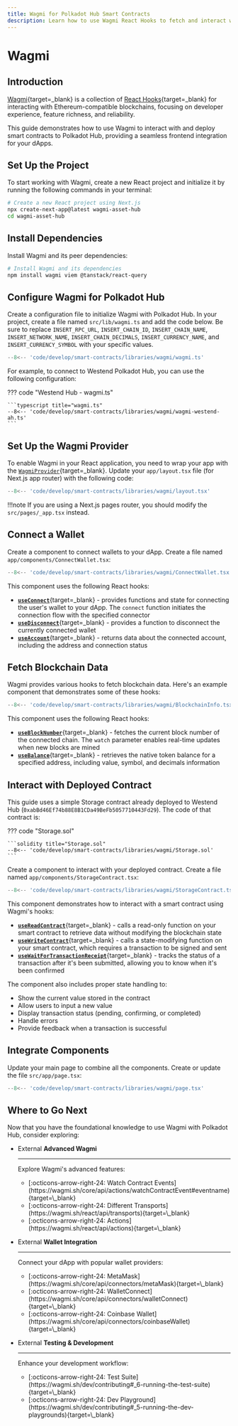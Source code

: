 ```yaml
---
title: Wagmi for Polkadot Hub Smart Contracts
description: Learn how to use Wagmi React Hooks to fetch and interact with smart contracts on Polkadot Hub for seamless dApp integration.
---
```


# Wagmi

## Introduction

[Wagmi](https://wagmi.sh/){target=\_blank} is a collection of [React Hooks](https://wagmi.sh/react/api/hooks){target=\_blank} for interacting with Ethereum-compatible blockchains, focusing on developer experience, feature richness, and reliability.

This guide demonstrates how to use Wagmi to interact with and deploy smart contracts to Polkadot Hub, providing a seamless frontend integration for your dApps.

## Set Up the Project

To start working with Wagmi, create a new React project and initialize it by running the following commands in your terminal:

```bash
# Create a new React project using Next.js
npx create-next-app@latest wagmi-asset-hub
cd wagmi-asset-hub
```

## Install Dependencies

Install Wagmi and its peer dependencies:

```bash
# Install Wagmi and its dependencies
npm install wagmi viem @tanstack/react-query
```

## Configure Wagmi for Polkadot Hub

Create a configuration file to initialize Wagmi with Polkadot Hub. In your project, create a file named `src/lib/wagmi.ts` and add the code below. Be sure to replace `INSERT_RPC_URL`, `INSERT_CHAIN_ID`, `INSERT_CHAIN_NAME`, `INSERT_NETWORK_NAME`, `INSERT_CHAIN_DECIMALS`, `INSERT_CURRENCY_NAME`, and `INSERT_CURRENCY_SYMBOL` with your specific values.

```typescript
--8<-- 'code/develop/smart-contracts/libraries/wagmi/wagmi.ts'
```
For example, to connect to Westend Polkadot Hub, you can use the following configuration:

??? code "Westend Hub - wagmi.ts"

    ```typescript title="wagmi.ts"
    --8<-- 'code/develop/smart-contracts/libraries/wagmi/wagmi-westend-ah.ts'
    ```

## Set Up the Wagmi Provider

To enable Wagmi in your React application, you need to wrap your app with the [`WagmiProvider`](https://wagmi.sh/react/api/WagmiProvider#wagmiprovider){target=\_blank}. Update your `app/layout.tsx` file (for Next.js app router) with the following code:

```typescript
--8<-- 'code/develop/smart-contracts/libraries/wagmi/layout.tsx'
```

!!!note
    If you are using a Next.js pages router, you should modify the `src/pages/_app.tsx` instead.

## Connect a Wallet

Create a component to connect wallets to your dApp. Create a file named `app/components/ConnectWallet.tsx`:

```typescript
--8<-- 'code/develop/smart-contracts/libraries/wagmi/ConnectWallet.tsx'
```

This component uses the following React hooks:

- [**`useConnect`**](https://wagmi.sh/react/api/hooks/useConnect#useconnect){target=\_blank} - provides functions and state for connecting the user's wallet to your dApp. The `connect` function initiates the connection flow with the specified connector
- [**`useDisconnect`**](https://wagmi.sh/react/api/hooks/useDisconnect#usedisconnect){target=\_blank} - provides a function to disconnect the currently connected wallet
- [**`useAccount`**](https://wagmi.sh/react/api/hooks/useAccount#useaccount){target=\_blank} - returns data about the connected account, including the address and connection status

## Fetch Blockchain Data

Wagmi provides various hooks to fetch blockchain data. Here's an example component that demonstrates some of these hooks:

```typescript
--8<-- 'code/develop/smart-contracts/libraries/wagmi/BlockchainInfo.tsx'
```

This component uses the following React hooks:

- [**`useBlockNumber`**](https://wagmi.sh/react/api/hooks/useBlockNumber#useBlockNumber){target=\_blank} - fetches the current block number of the connected chain. The `watch` parameter enables real-time updates when new blocks are mined
- [**`useBalance`**](https://wagmi.sh/react/api/hooks/useBalance#useBalance){target=\_blank} - retrieves the native token balance for a specified address, including value, symbol, and decimals information

## Interact with Deployed Contract

This guide uses a simple Storage contract already deployed to Westend Hub (`0xabBd46Ef74b88E8B1CDa49BeFb5057710443Fd29`). The code of that contract is:

??? code "Storage.sol"

    ```solidity title="Storage.sol"
    --8<-- 'code/develop/smart-contracts/libraries/wagmi/Storage.sol'
    ```

Create a component to interact with your deployed contract. Create a file named `app/components/StorageContract.tsx`:

```typescript
--8<-- 'code/develop/smart-contracts/libraries/wagmi/StorageContract.tsx'
```

This component demonstrates how to interact with a smart contract using Wagmi's hooks:

- [**`useReadContract`**](https://wagmi.sh/react/api/hooks/useReadContract#useReadContract){target=\_blank} - calls a read-only function on your smart contract to retrieve data without modifying the blockchain state
- [**`useWriteContract`**](https://wagmi.sh/react/api/hooks/useWriteContract#useWriteContract){target=\_blank} - calls a state-modifying function on your smart contract, which requires a transaction to be signed and sent
- [**`useWaitForTransactionReceipt`**](https://wagmi.sh/react/api/hooks/useWaitForTransactionReceipt#useWaitForTransactionReceipt){target=\_blank} - tracks the status of a transaction after it's been submitted, allowing you to know when it's been confirmed

The component also includes proper state handling to:

- Show the current value stored in the contract
- Allow users to input a new value
- Display transaction status (pending, confirming, or completed)
- Handle errors
- Provide feedback when a transaction is successful

## Integrate Components

Update your main page to combine all the components. Create or update the file `src/app/page.tsx`:

```typescript
--8<-- 'code/develop/smart-contracts/libraries/wagmi/page.tsx'
```

## Where to Go Next

Now that you have the foundational knowledge to use Wagmi with Polkadot Hub, consider exploring:

<div class="grid cards" markdown>

-   <span class="badge external">External</span> __Advanced Wagmi__

    ---

    Explore Wagmi's advanced features:

    <ul class="card-list">
    <li>[:octicons-arrow-right-24: Watch Contract Events](https://wagmi.sh/core/api/actions/watchContractEvent#eventname){target=\_blank}</li>
    <li>[:octicons-arrow-right-24: Different Transports](https://wagmi.sh/react/api/transports){target=\_blank}</li>
    <li>[:octicons-arrow-right-24: Actions](https://wagmi.sh/react/api/actions){target=\_blank}</li>
    </ul>

-   <span class="badge external">External</span> __Wallet Integration__

    ---

    Connect your dApp with popular wallet providers:

    <ul class="card-list">
    <li>[:octicons-arrow-right-24: MetaMask](https://wagmi.sh/core/api/connectors/metaMask){target=\_blank}</li>
    <li>[:octicons-arrow-right-24: WalletConnect](https://wagmi.sh/core/api/connectors/walletConnect){target=\_blank}</li>
    <li>[:octicons-arrow-right-24: Coinbase Wallet](https://wagmi.sh/core/api/connectors/coinbaseWallet){target=\_blank}</li>
    </ul>

-   <span class="badge external">External</span> __Testing & Development__

    ---

    Enhance your development workflow:

    <ul class="card-list">
    <li>[:octicons-arrow-right-24: Test Suite](https://wagmi.sh/dev/contributing#_6-running-the-test-suite){target=\_blank}</li>
    <li>[:octicons-arrow-right-24: Dev Playground](https://wagmi.sh/dev/contributing#_5-running-the-dev-playgrounds){target=\_blank}</li>
    </ul>
</div>